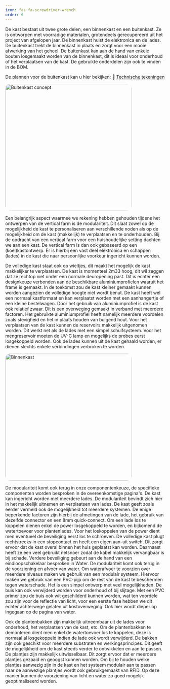 ```yaml
---
icon: fas fa-screwdriver-wrench
order: 6       
---
```


De kast bestaat uit twee grote delen, een binnenkast en een buitenkast. Ze is ontworpen met voorradige materialen, grotendeels gerecupereerd uit het project van afgelopen jaar. De binnenkast huist de elektronica en de lades. De buitenkast trekt de binnenkast in plaats en zorgt voor een mooie afwerking van het geheel. De buitenkast kan aan de hand van enkele bouten losgemaakt worden van de binnenkast, dit is ideaal voor onderhoud of het verplaatsen van de kast. De gebruikte onderdelen zijn ook te vinden in de BOM.

De plannen voor de buitenkast kan u hier bekijken: <!--Of verwijzing naar git.-->
📄 [Technische tekeningen](https://vertical-farming-ib3.github.io/assets/files/Kast/vertical_farming_250425.pdf)

<img src="{{ '/assets/img/Kast/Buitenkast_concept.png' | relative_url }}" alt="Buitenkast concept" width="400" style="border-radius: 15px;" />

Een belangrijk aspect waarmee we rekening hebben gehouden tijdens het ontwerpen van de vertical farm is de modulariteit. Dit slaat zowel op de mogelijkheid de kast te personaliseren aan verschillende noden als op de mogelijkheid om de kast (makkelijk) te verplaatsen en te onderhouden. Bij de opdracht van een vertical farm voor een huishoudelijke setting dachten we aan een kast. De vertical farm is dan ook gebaseerd op een (koel)kastontwerp. Er is hierbij een vast deel elektronica en schappen (lades) in de kast die naar persoonlijke voorkeur ingericht kunnen worden.

De volledige kast staat ook op wieltjes, dit maakt het mogelijk de kast makkelijker te verplaatsen. De kast is momenteel 2m33 hoog, dit wil zeggen dat ze rechtop niet onder een normale deuropening past. Dit is echter een designkeuze verbonden aan de beschikbare aluminiumprofielen waaruit het frame is gemaakt. In de toekomst zou de kast kleiner gemaakt kunnen worden aangezien de volledige hoogte niet wordt benut. De kast heeft wel een normaal kastformaat en kan verplaatst worden met een aanhangertje of een kleine bestelwagen. Door het gebruik van aluminiumprofiel is de kast ook relatief zwaar. Dit is een overweging gemaakt in verband met meerdere factoren. Het gebruikte aluminiumprofiel heeft namelijk meerdere voordelen zoals stevigheid en het in plaats houden van buigend hout. Voor het verplaatsen van de kast kunnen de reservoirs makkelijk uitgenomen worden. Dit werkt net als de lades met een simpel schuifsysteem. Voor het mengreservoir moeten de UV-C lamp en mogelijks de probes eerst losgekoppeld worden. Ook de lades kunnen uit de kast gehaald worden, er dienen slechts enkele verbindingen verbroken te worden.

<img src="{{ '/assets/img/Kast/Binnenkast.png' | relative_url }}" alt="Binnenkast" width="400" style="border-radius: 15px;" />

De modulariteit komt ook terug in onze componentenkeuze, de specifieke componenten worden besproken in de overeenkomstige pagina's. De kast kan ingericht worden met meerdere lades. De modulariteit bevindt zich hier in het makkelijk uitnemen en verplaatsen van lades. De kast geeft zoals eerder vermeld ook de mogelijkheid tot meerdere systemen. De enige beperkende factoren zijn hierbij de afmetingen van de lade, het gebruik van dezelfde connector en een 8mm quick-connect. Om een lade los te koppelen dienen enkel de power losgekoppeld te worden, en bijkomend de watertoevoer voor plantenlades. Voor het loskoppelen van de power dient men eventueel de beveiliging eerst los te schroeven. De volledige kast plugt rechtstreeks in een stopcontact en heeft een eigen aan-uit switch. Dit zorgt ervoor dat de kast overal binnen het huis geplaatst kan worden. Daarnaast heeft ze een veel gebruikt netsnoer zodat de kabel makkelijk vervangbaar is bij schade. Verdere beveiliging gebeurt aan de hand van een eindloopschakelaar besproken in Water. De modulariteit komt ook terug in de voorziening en afvoer van water. Om waterafvoer te voorzien over meerdere niveaus maken we gebruik van een modulair systeem. Hiervoor maken we gebruik van een PVC-pijp om de rest van de kast te beschermen tegen waterschade. Het is een simpel ontwerp met veel mogelijkheden. De buis kan ook verwijderd worden voor onderhoud of bij slijtage. Met een PVC primer zou de buis ook wit geschilderd kunnen worden, wat ten voordele zou zijn voor de reflectie van licht, voor een eerste fase hebben we dit echter achterwege gelaten uit kostoverweging. Ook hier wordt dieper op ingegaan op de pagina van water.

Ook de plantenbakken zijn makkelijk uitneembaar uit de lades voor onderhoud, het verplaatsen van de kast, etc. Om de plantenbakken te demonteren dient men enkel de watertoevoer los te koppelen, deze is normaal al losgekoppeld indien de lade ook wordt verwijderd. De bakken zijn ook geschikt voor meerdere substraten en werkingsprincipes. Dit geeft de mogelijkheid om de kast steeds verder te ontwikkelen en aan te passen. De plantjes zijn makkelijk uitwisselbaar. Dit zorgt ervoor dat er meerdere plantjes gezaaid en geoogst kunnen worden. Om bij te houden welke plantjes aanwezig zijn in de kast en het systeem modulair aan te passen naar de aanwezige plantjes wordt ook gebruikgemaakt van RFID. Op deze manier kunnen de voorziening van licht en water zo goed mogelijk geoptimaliseerd worden.
